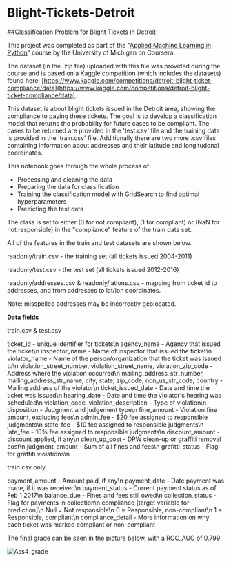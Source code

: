# Blight-Tickets-Detroit
##Classification Problem for Blight Tickets in Detroit


This project was completed as part of the \"[Applied Machine Learning in Python](https://www.coursera.org/learn/python-machine-learning)\" course by the University of Michigan on Coursera.

The dataset (in the .zip file) uploaded with this file was provided during the course and is based on a Kaggle competition (which includes the datasets) found here: [https://www.kaggle.com/competitions/detroit-blight-ticket-compliance/data](https://www.kaggle.com/competitions/detroit-blight-ticket-compliance/data).

This dataset is about blight tickets issued in the Detroit area, showing the compliance to paying these tickets. The goal is to develop a classification model that returns the probability for future cases to be compliant. The cases to be returned are provided in the 'test.csv' file and the training data is provided in the 'train.csv' file. Additionally there are two more .csv files containing information about addresses and their latitude and longitudonal coordinates.

This notebook goes through the whole process of:
* Processing and cleaning the data
* Preparing the data for classification
* Training the classification model with GridSearch to find optimal hyperparameters
* Predicting the test data

The class is set to either (0 for not compliant), (1 for compliant) or (NaN for not responsible) in the \"compliance\" feature of the train data set.

All of the features in the train and test datasets are shown below.


  readonly/train.csv - the training set (all tickets issued 2004-2011)
  
  readonly/test.csv - the test set (all tickets issued 2012-2016)
  
  readonly/addresses.csv & readonly/latlons.csv - mapping from ticket id to addresses, and from addresses to lat/lon coordinates.
  
  Note: misspelled addresses may be incorrectly geolocated.
  
  **Data fields**
  
  train.csv & test.csv
  
  ticket_id - unique identifier for tickets\n
  agency_name - Agency that issued the ticket\n
  inspector_name - Name of inspector that issued the ticket\n
  violator_name - Name of the person/organization that the ticket was issued to\n
  violation_street_number, violation_street_name, violation_zip_code - Address where the violation occurred\n
  mailing_address_str_number, mailing_address_str_name, city, state, zip_code, non_us_str_code, country - Mailing address of the violator\n
  ticket_issued_date - Date and time the ticket was issued\n
  hearing_date - Date and time the violator's hearing was scheduled\n
  violation_code, violation_description - Type of violation\n
  disposition - Judgment and judgement type\n
  fine_amount - Violation fine amount, excluding fees\n
  admin_fee - $20 fee assigned to responsible judgments\n
  state_fee - $10 fee assigned to responsible judgments\n
  late_fee - 10% fee assigned to responsible judgments\n
  discount_amount - discount applied, if any\n
  clean_up_cost - DPW clean-up or graffiti removal cost\n
  judgment_amount - Sum of all fines and fees\n
  grafitti_status - Flag for graffiti violations\n
  
  train.csv only
  
  payment_amount - Amount paid, if any\n
  payment_date - Date payment was made, if it was received\n
  payment_status - Current payment status as of Feb 1 2017\n
  balance_due - Fines and fees still owed\n
  collection_status - Flag for payments in collection\n
  compliance [target variable for prediction]\n
    Null = Not responsible\n
    0 = Responsible, non-compliant\n
    1 = Responsible, compliant\n
  compliance_detail - More information on why each ticket was marked compliant or non-compliant
  
  
  The final grade can be seen in the picture below, with a ROC_AUC of 0.799:
  
  ![Ass4_grade](https://user-images.githubusercontent.com/73847250/185580524-509f4a09-a4df-4fe7-a794-b9efafecf360.png)

